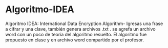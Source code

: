 # Algoritmo-IDEA
Algoritmo IDEA: International Data Encryption Algorithm- Igresas una frase a cifrar y una clave, también genera archivos .txt .
se agrefa un archivo word con un poco de teoría del algoritmo resuelto.
El algoritmo fue propuesto en clase y en archivo word compartido por el profesor.
